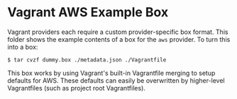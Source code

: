 # Vagrant AWS Example Box

Vagrant providers each require a custom provider-specific box format.
This folder shows the example contents of a box for the `aws` provider.
To turn this into a box:

```
$ tar cvzf dummy.box ./metadata.json ./Vagrantfile
```

This box works by using Vagrant's built-in Vagrantfile merging to setup
defaults for AWS. These defaults can easily be overwritten by higher-level
Vagrantfiles (such as project root Vagrantfiles).
